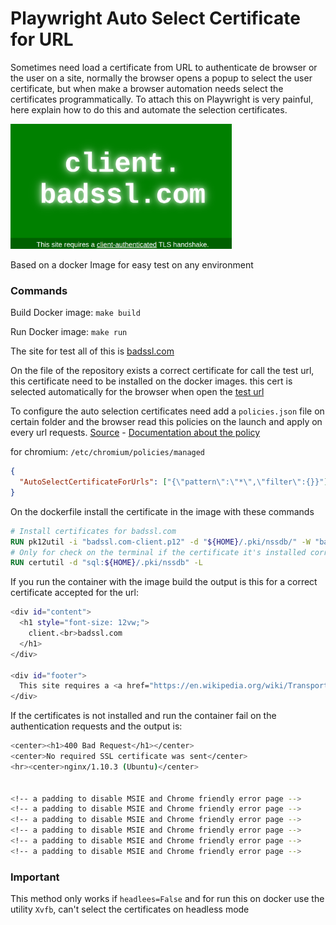 # Playwright Auto Select Certificate for URL

Sometimes need load a certificate from URL to authenticate de browser or the user on a site, normally the browser opens
a popup to select the user certificate, but when make a browser automation needs select the certificates programmatically. 
To attach this on Playwright is very painful, here explain how to do this and automate the selection certificates.

<img height="200" src="doc-img/bad-ssl-ok.png"/>

Based on a docker Image for easy test on any environment

### Commands

Build Docker image: `make build`

Run Docker image: `make run`

The site for test all of this is [badssl.com](https://badssl.com)

On the file of the repository exists a correct certificate for call the test url, this certificate need to be installed 
on the docker images. this cert is selected automatically for the browser when open the [test url](https://client.badssl.com/)

To configure the auto selection certificates need add a `policies.json` file on certain folder and the browser read this 
policies on the launch and apply on every url requests. [Source](https://gist.github.com/njh/1d6f2c6acdf39fb3c1b0) - [Documentation about the policy](https://chromeenterprise.google/policies/#AutoSelectCertificateForUrls)

for chromium: `/etc/chromium/policies/managed`

```json
{
  "AutoSelectCertificateForUrls": ["{\"pattern\":\"*\",\"filter\":{}}"]
}
```

On the dockerfile install the certificate in the image with these commands

```dockerfile
# Install certificates for badssl.com
RUN pk12util -i "badssl.com-client.p12" -d "${HOME}/.pki/nssdb/" -W "badssl.com"
# Only for check on the terminal if the certificate it's installed correctly
RUN certutil -d "sql:${HOME}/.pki/nssdb" -L
```

If you run the container with the image build the output is this for a correct certificate accepted for the url:

```bash
<div id="content">
  <h1 style="font-size: 12vw;">
    client.<br>badssl.com
  </h1>
</div>

<div id="footer">
  This site requires a <a href="https://en.wikipedia.org/wiki/Transport_Layer_Security#Client-authenticated_TLS_handshake">client-authenticated</a> TLS handshake.
</div>
```

If the certificates is not installed and run the container fail on the authentication requests and the output is:

```bash
<center><h1>400 Bad Request</h1></center>
<center>No required SSL certificate was sent</center>
<hr><center>nginx/1.10.3 (Ubuntu)</center>


<!-- a padding to disable MSIE and Chrome friendly error page -->
<!-- a padding to disable MSIE and Chrome friendly error page -->
<!-- a padding to disable MSIE and Chrome friendly error page -->
<!-- a padding to disable MSIE and Chrome friendly error page -->
<!-- a padding to disable MSIE and Chrome friendly error page -->
<!-- a padding to disable MSIE and Chrome friendly error page -->
```

### Important

This method only works if `headlees=False` and for run this on docker use the utility `Xvfb`, can't select the 
certificates on headless mode